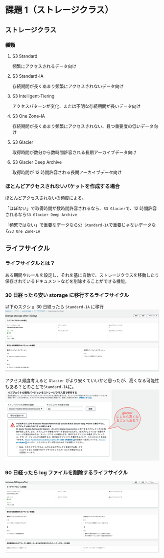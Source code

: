 # 課題 1（ストレージクラス）

## ストレージクラス

### 種類

1. S3 Standard

   頻繁にアクセスされるデータ向け

2. S3 Standard-IA

   存続期間が長くあまり頻繁にアクセスされないデータ向け

3. S3 Intelligent-Tiering

   アクセスパターンが変化、または不明な存続期間が長いデータ向け

4. S3 One Zone-IA

   存続期間が長くあまり頻繁にアクセスされない、且つ重要度の低いデータ向け

5. S3 Glacier

   取得時間が数分から数時間許容される長期アーカイブデータ向け

6. S3 Glacier Deep Archive

   取得時間が 12 時間許容される長期アーカイブデータ向け

### ほとんどアクセスされないバケットを作成する場合

ほとんどアクセスされないの頻度による。

「ほぼない」で取得時間が数時間許容されるなら、`S3 Glacier`で、12 時間許容されるなら`S3 Glacier Deep Archive`

「頻繁ではない」で重要なデータなら`S3 Standard-IA`で重要じゃないデータなら`S3 One Zone-IA`

## ライフサイクル

### ライフサイクルとは？

ある期間やルールを設定し、それを基に自動で、ストレージクラスを移動したり保存されているドキュメントなどを削除することができる機能。

### 30 日経ったら安い storage に移行するライフサイクル

以下のスクショ
30 日経ったら `Standard-IA` に移行
![30days-after](./screenshot/30days-after.png)

アクセス頻度考えると `Glacier` がより安くていいかと思ったが、高くなる可能性もある？とのことで`Standard-IA`に。
![glacierにしたら高い？](./screenshot/glacier.png)

### 90 日経ったら log ファイルを削除するライフサイクル

![90days-after](./screenshot/90days-after.png)
